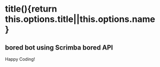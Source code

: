 # title(){return this.options.title||this.options.name}

## bored bot using Scrimba bored API

Happy Coding!
